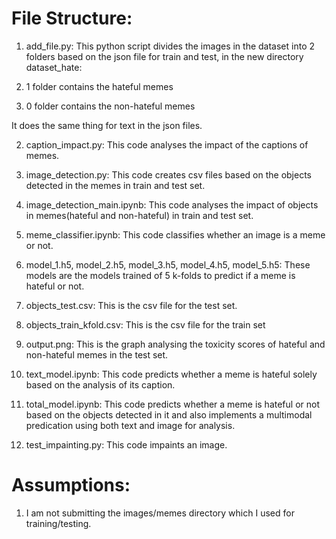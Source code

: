 # File Structure:

1) add_file.py: This python script divides the images in the dataset into 2 folders based on the json file for train and test, in the new directory dataset_hate:

1) 1 folder contains the hateful memes
2) 0 folder contains the non-hateful memes

It does the same thing for text in the json files.

2) caption_impact.py: This code analyses the impact of the captions of memes.

3) image_detection.py: This code creates csv files based on the objects detected in the memes in train and test set.

4) image_detection_main.ipynb: This code analyses the impact of objects in memes(hateful and non-hateful) in train and test set.

5) meme_classifier.ipynb: This code classifies whether an image is a meme or not.

6) model_1.h5, model_2.h5, model_3.h5, model_4.h5, model_5.h5: These models are the models trained of 5 k-folds to predict if a meme is hateful or not.

7) objects_test.csv: This is the csv file for the test set.

8) objects_train_kfold.csv: This is the csv file for the train set

9) output.png: This is the graph analysing the toxicity scores of hateful and non-hateful memes in the test set.

10) text_model.ipynb: This code predicts whether a meme is hateful solely based on the analysis of its caption.

11) total_model.ipynb: This code predicts whether a meme is hateful or not based on the objects detected in it and also implements a multimodal predication using both text and image for analysis.

12) test_impainting.py: This code impaints an image.

# Assumptions:

1) I am not submitting the images/memes directory which I used for training/testing.



